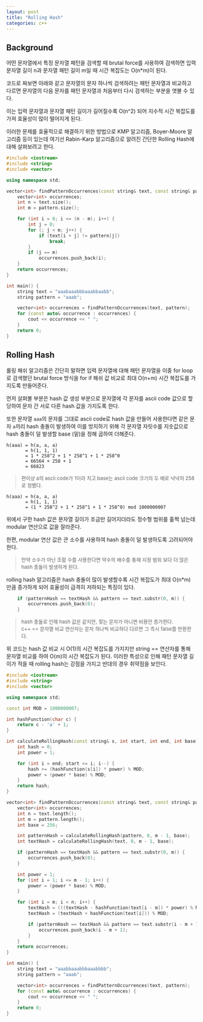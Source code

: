 ```yaml
---
layout: post
title: "Rolling Hash"
categories: c++
---
```


## Background

<!-- begin_excerpt -->
어떤 문자열에서 특정 문자열 패턴을 검색할 때 brutal force를 사용하여 검색하면 입력 문자열 길이 n과 문자열 패턴 길이 m일 때 시간 복잡도는 O(n*m)이 된다.
<!-- end_excerpt -->

코드로 짜보면 아래와 같고 문자열의 문자 하나씩 검색하려는 패턴 문자열과 비교하고 다르면 문자열의 다음 문자를 패턴 문자열과 처음부터 다시 검색하는 부분을 엿볼 수 있다.

이는 입력 문자열과 문자열 패턴 길이가 길어질수록 O(n^2) 되어 지수적 시간 복잡도를 가져 효율성이 많이 떨어지게 된다.

이러한 문제를 효율적으로 해결하기 위한 방법으로 KMP 알고리즘, Boyer-Moore 알고리즘 등이 있는데 여기선 Rabin-Karp 알고리즘으로 알려진 간단한 Rolling Hash에 대해 살펴보려고 한다.

```c++
#include <iostream>
#include <string>
#include <vector>

using namespace std;

vector<int> findPatternOccurrences(const string& text, const string& pattern) {
    vector<int> occurrences;
    int n = text.size();
    int m = pattern.size();

    for (int i = 0; i <= (n - m); i++) {
        int j = 0;
        for (; j < m; j++) {
            if (text[i + j] != pattern[j])
                break;
        }
        if (j == m) 
            occurrences.push_back(i);
    }
    return occurrences;
}

int main() {
    string text = "aaabaaabbbaaabbaabb";
    string pattern = "aaab";

    vector<int> occurrences = findPatternOccurrences(text, pattern);
    for (const auto& occurrence : occurrences) {
        cout << occurrence << " ";
    }
    return 0;
}
```

## Rolling Hash

롤링 해쉬 알고리즘은 간단히 말하면 입력 문자열에 대해 패턴 문자열을 이중 for loop로 검색했던 brutal force 방식을 for if 해쉬 값 비교로 최대 O(n+m) 시간 복잡도를 가지도록 만들어준다.

먼저 살펴볼 부분은 hash 값 생성 부분으로 문자열에 각 문자를 ascii code 값으로 할당하여 문자 간 서로 다른 hash 값을 가지도록 한다. 

또한 문자열 `aaa`의 문자를 그대로 ascii code로 hash 값을 만들어 사용한다면 같은 문자 `a`끼리 hash 충돌이 발생하여 이를 방지하기 위해 각 문자열 자릿수를 지숫값으로 hash 충돌이 덜 발생할 base (밑)을 정해 곱하여 더해준다.

```
h(aaa) = h(a, a, a)
       = h(1, 1, 1)
       = 1 * 258^2 + 1 * 258^1 + 1 * 258^0
       = 66564 + 258 + 1
       = 66823
```
> <font size="2"> 
> 편이상 a의 ascii code가 1이라 치고 base는 ascii code 크기의 두 배로 넉넉히 258로 정했다.
> </font>

```
h(aaa) = h(a, a, a)
       = h(1, 1, 1)
       = (1 * 258^2 + 1 * 258^1 + 1 * 258^0) mod 1000000007
```
위에서 구한 hash 값은 문자열 길이가 조금만 길어지더라도 정수형 범위를 훌쩍 넘는데 modular 연산으로 값을 잘라준다.

한편, modular 연산 값은 큰 소수를 사용하여 hash 충돌이 덜 발생하도록 고려되어야 한다.

> <font size="2"> 
> 만약 소수가 아닌 조합 수를 사용한다면 약수의 배수를 통해 지정 범위 보다 더 많은 hash 충돌이 발생하게 된다. 
> </font>

rolling hash 알고리즘은 hash 충돌이 많이 발생할수록 시간 복잡도가 최대 O(n*m) 만큼 증가하게 되어 효율성이 급격히 저하되는 특징이 있다. 

```c++
    if (patternHash == textHash && pattern == text.substr(0, m)) {
        occurrences.push_back(0);
    }
```
> <font size="2"> 
> hash 충돌로 인해 hash 값은 같지만, 찾는 문자가 아니면 비용만 증가한다. <br>
> c++ == 문자열 비교 연산자는 문자 하나씩 비교하다 다르면 그 즉시 false를 반환한다.
> </font>

위 코드는 hash 값 비교 시 O(1)의 시간 복잡도를 가지지만 string == 연산자를 통해 문자열 비교를 하여 O(m)의 시간 복잡도가 된다. 이러한 특성으로 인해 패턴 문자열 길이가 적을 때 rolling hash는 강점을 가지고 반대의 경우 취약점을 보인다.


```c++
#include <iostream>
#include <string>
#include <vector>

using namespace std;

const int MOD = 1000000007;

int hashFunction(char c) {
    return c - 'a' + 1;
}

int calculateRollingHash(const string& s, int start, int end, int base) {
    int hash = 0;
    int power = 1;

    for (int i = end; start <= i; i--) {
        hash += (hashFunction(s[i]) * power) % MOD;
        power = (power * base) % MOD;
    }
    return hash;
}

vector<int> findPatternOccurrences(const string& text, const string& pattern) {
    vector<int> occurrences;
    int n = text.length();
    int m = pattern.length();
    int base = 256;

    int patternHash = calculateRollingHash(pattern, 0, m - 1, base);
    int textHash = calculateRollingHash(text, 0, m - 1, base);

    if (patternHash == textHash && pattern == text.substr(0, m)) {
        occurrences.push_back(0);
    }

    int power = 1;
    for (int i = 1; i <= m - 1; i++) {
        power = (power * base) % MOD;
    }

    for (int i = m; i < n; i++) {
        textHash = (((textHash - hashFunction(text[i - m]) * power) % MOD) * base) % MOD;
        textHash = (textHash + hashFunction(text[i])) % MOD;

        if (patternHash == textHash && pattern == text.substr(i - m + 1, m)) {
            occurrences.push_back(i - m + 1);
        }
    }
    return occurrences;
}

int main() {
    string text = "aaabbaaabbbaaabbbb";
    string pattern = "aaab";

    vector<int> occurrences = findPatternOccurrences(text, pattern);
    for (const auto& occurrence : occurrences) {
        cout << occurrence << " ";
    }
    return 0;
}
```
